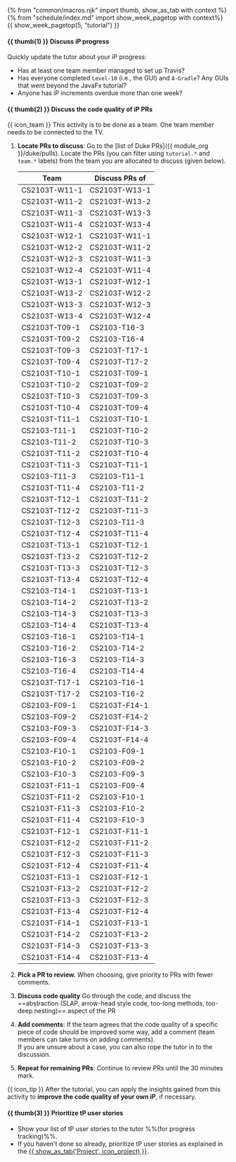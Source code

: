 {% from "common/macros.njk" import thumb, show_as_tab with context %}
{% from "schedule/index.md" import show_week_pagetop with context%}
{{ show_week_pagetop(5, "tutorial") }}

#### {{ thumb(1) }} Discuss iP progress

Quickly update the tutor about your iP progress:
* Has at least one team member managed to set up Travis?
* Has everyone completed `Level-10` (i.e., the GUI) and `A-Gradle`? Any GUIs that went beyond the JavaFx tutorial?
* Anyone has iP increments overdue more than one week?

#### {{ thumb(2) }} Discuss the code quality of iP PRs

<div class="indented">

{{ icon_team }} This activity is to be done as a team. One team member needs to be connected to the TV.
</div>

1. **Locate PRs to discuss**: Go to the [list of Duke PRs]({{ module_org }}/duke/pulls). Locate the PRs (you can filter using `tutorial.*` and `team.*` labels) from the team you are allocated to discuss (given below).

   <panel header="Team allocation for the code quality discussion" minimized >
   
   Team          | Discuss PRs of
   --------------|--------------
   CS2103T-W11-1 | CS2103T-W13-1
   CS2103T-W11-2 | CS2103T-W13-2
   CS2103T-W11-3 | CS2103T-W13-3
   CS2103T-W11-4 | CS2103T-W13-4
   CS2103T-W12-1 | CS2103T-W11-1
   CS2103T-W12-2 | CS2103T-W11-2
   CS2103T-W12-3 | CS2103T-W11-3
   CS2103T-W12-4 | CS2103T-W11-4
   CS2103T-W13-1 | CS2103T-W12-1
   CS2103T-W13-2 | CS2103T-W12-2
   CS2103T-W13-3 | CS2103T-W12-3
   CS2103T-W13-4 | CS2103T-W12-4
   CS2103T-T09-1 | CS2103-T16-3
   CS2103T-T09-2 | CS2103-T16-4
   CS2103T-T09-3 | CS2103T-T17-1
   CS2103T-T09-4 | CS2103T-T17-2
   CS2103T-T10-1 | CS2103T-T09-1
   CS2103T-T10-2 | CS2103T-T09-2
   CS2103T-T10-3 | CS2103T-T09-3
   CS2103T-T10-4 | CS2103T-T09-4
   CS2103T-T11-1 | CS2103T-T10-1
   CS2103-T11-1 | CS2103T-T10-2
   CS2103-T11-2 | CS2103T-T10-3
   CS2103T-T11-2 | CS2103T-T10-4
   CS2103T-T11-3 | CS2103T-T11-1
   CS2103-T11-3 | CS2103-T11-1
   CS2103T-T11-4 | CS2103-T11-2
   CS2103T-T12-1 | CS2103T-T11-2
   CS2103T-T12-2 | CS2103T-T11-3
   CS2103T-T12-3 | CS2103-T11-3
   CS2103T-T12-4 | CS2103T-T11-4
   CS2103T-T13-1 | CS2103T-T12-1
   CS2103T-T13-2 | CS2103T-T12-2
   CS2103T-T13-3 | CS2103T-T12-3
   CS2103T-T13-4 | CS2103T-T12-4
   CS2103-T14-1 | CS2103T-T13-1
   CS2103-T14-2 | CS2103T-T13-2
   CS2103-T14-3 | CS2103T-T13-3
   CS2103-T14-4 | CS2103T-T13-4
   CS2103-T16-1 | CS2103-T14-1
   CS2103-T16-2 | CS2103-T14-2
   CS2103-T16-3 | CS2103-T14-3
   CS2103-T16-4 | CS2103-T14-4
   CS2103T-T17-1 | CS2103-T16-1
   CS2103T-T17-2 | CS2103-T16-2
   CS2103-F09-1 | CS2103T-F14-1
   CS2103-F09-2 | CS2103T-F14-2
   CS2103-F09-3 | CS2103T-F14-3
   CS2103-F09-4 | CS2103T-F14-4
   CS2103-F10-1 | CS2103-F09-1
   CS2103-F10-2 | CS2103-F09-2
   CS2103-F10-3 | CS2103-F09-3
   CS2103T-F11-1 | CS2103-F09-4
   CS2103T-F11-2 | CS2103-F10-1
   CS2103T-F11-3 | CS2103-F10-2
   CS2103T-F11-4 | CS2103-F10-3
   CS2103T-F12-1 | CS2103T-F11-1
   CS2103T-F12-2 | CS2103T-F11-2
   CS2103T-F12-3 | CS2103T-F11-3
   CS2103T-F12-4 | CS2103T-F11-4
   CS2103T-F13-1 | CS2103T-F12-1
   CS2103T-F13-2 | CS2103T-F12-2
   CS2103T-F13-3 | CS2103T-F12-3
   CS2103T-F13-4 | CS2103T-F12-4
   CS2103T-F14-1 | CS2103T-F13-1
   CS2103T-F14-2 | CS2103T-F13-2
   CS2103T-F14-3 | CS2103T-F13-3
   CS2103T-F14-4 | CS2103T-F13-4
   </panel>
   <p/>

1. **Pick a PR to review.** When choosing, give priority to PRs with fewer comments.
1. **Discuss code quality** Go through the code, and discuss the ==abstraction (SLAP, arrow-head style code, too-long methods, too-deep nesting)== aspect of the PR
1. **Add comments**: If the team agrees that the code quality of a specific piece of code should be improved some way, add a comment (team members can take turns on adding comments).<br/>
   If you are unsure about a case, you can also rope the tutor in to the discussion.
1. **Repeat for remaining PRs**: Continue to review PRs until the 30 minutes mark.

<div class="indented">

{{ icon_tip }} After the tutorial, you can apply the insights gained from this activity to **improve the code quality of your own iP**, if necessary.
</div>

#### {{ thumb(3) }} Prioritize tP user stories

* Show your list of tP user stories to the tutor %%(for progress tracking)%%.
* If you haven't done so already, prioritize tP user stories as explained in the [{{ show_as_tab('Project', icon_project) }}](project.html#2-prioritize-the-user-stories-before-or-during-the-tutorial).

